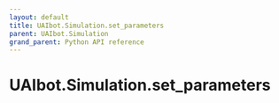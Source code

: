 ```yaml
---
layout: default
title: UAIbot.Simulation.set_parameters
parent: UAIbot.Simulation
grand_parent: Python API reference
---
```


# UAIbot.Simulation.set_parameters